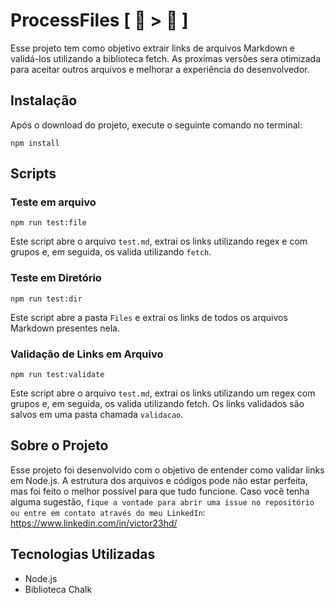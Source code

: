# ProcessFiles [ 📂 > 📖 ] 

Esse projeto tem como objetivo extrair links de arquivos Markdown e validá-los utilizando a biblioteca fetch. As proximas versões sera otimizada para aceitar outros arquivos e melhorar a experiência do desenvolvedor.

## Instalação
Após o download do projeto, execute o seguinte comando no terminal:

```console
npm install
```

## Scripts

### Teste em arquivo
```console
npm run test:file
```
Este script abre o arquivo `test.md`, extrai os links utilizando regex e com grupos e, em seguida, os valida utilizando `fetch`.

### Teste em Diretório
```console
npm run test:dir
```
Este script abre a pasta `Files` e extrai os links de todos os arquivos Markdown presentes nela.

### Validação de Links em Arquivo
```console
npm run test:validate
```
Este script abre o arquivo `test.md`, extrai os links utilizando um regex com grupos e, em seguida, os valida utilizando fetch. Os links validados são salvos em uma pasta chamada `validacao`.



## Sobre o Projeto
Esse projeto foi desenvolvido com o objetivo de entender como validar links em Node.js. A estrutura dos arquivos e códigos pode não estar perfeita, mas foi feito o melhor possível para que tudo funcione. Caso você tenha alguma sugestão, `fique a vontade para abrir uma issue no repositório ou entre em contato através do meu LinkedIn`: https://www.linkedin.com/in/victor23hd/

## Tecnologias Utilizadas
* Node.js
* Biblioteca Chalk
